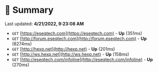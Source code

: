 # 📖 Summary
Last updated: **4/21/2022, 9:23:08 AM**

- `GET` [https://eseqtech.com](https://eseqtech.com) - **Up** (351ms)
- `GET` [http://forum.eseqtech.com](http://forum.eseqtech.com) - **Up** (8274ms)
- `GET` [http://hexp.net](http://hexp.net) - **Up** (201ms)
- `GET` [http://ws.hexp.net](http://ws.hexp.net) - **Up** (158ms)
- `GET` [http://eseqtech.com/infoline](http://eseqtech.com/infoline) - **Up** (270ms)
